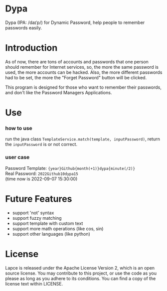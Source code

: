 # Dypa

Dypa (IPA: /daɪˈp/) for Dynamic Password, help people to remember passwords easily.

# Introduction

As of now, there are tons of accounts and passwords that one person should remember for Internet services,
so, the more the same password is used, the more accounts can be hacked.
Also, the more different passwords had to be set, the more the "Forget Password" button will be clicked.

This program is designed for those who want to remember their passwords, and don't like the Password Managers
Applications.

# Use

### how to use

run the java class `TemplateService.match(template, inputPassword)`, return the `inputPassword` is or not correct.

### user case

Password Template: `{year}Github{month(+1)}dypa{minute(/2)}`  
Real Password: `2022Github10dypa15`  
(time now is 2022-09-07 15:30:00)

# Future Features

- support 'not' syntax
- support fuzzy matching
- support template with custom text
- support more math operations (like cos, sin)
- support other languages (like python)

# License

Lapce is released under the Apache License Version 2, which is an open source license. You may contribute to this
project, or use the code as you please as long as you adhere to its conditions. You can find a copy of the license text
within LICENSE.